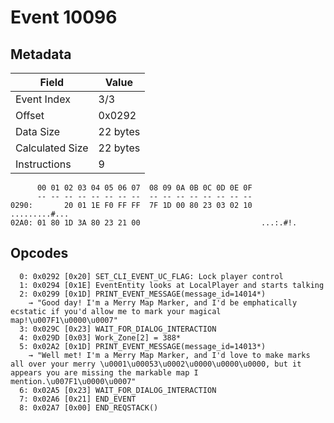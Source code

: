 # Event 10096

## Metadata

| Field           | Value    |
|-----------------|----------|
| Event Index     | 3/3      |
| Offset          | 0x0292   |
| Data Size       | 22 bytes |
| Calculated Size | 22 bytes |
| Instructions    | 9        |

```
      00 01 02 03 04 05 06 07  08 09 0A 0B 0C 0D 0E 0F
      -- -- -- -- -- -- -- --  -- -- -- -- -- -- -- --
0290:       20 01 1E F0 FF FF  7F 1D 00 80 23 03 02 10     .........#...
02A0: 01 80 1D 3A 80 23 21 00                           ...:.#!.        
```

## Opcodes

```
  0: 0x0292 [0x20] SET_CLI_EVENT_UC_FLAG: Lock player control
  1: 0x0294 [0x1E] EventEntity looks at LocalPlayer and starts talking
  2: 0x0299 [0x1D] PRINT_EVENT_MESSAGE(message_id=14014*)
    → "Good day! I'm a Merry Map Marker, and I'd be emphatically ecstatic if you'd allow me to mark your magical map!\u007F1\u0000\u0007"
  3: 0x029C [0x23] WAIT_FOR_DIALOG_INTERACTION
  4: 0x029D [0x03] Work_Zone[2] = 388*
  5: 0x02A2 [0x1D] PRINT_EVENT_MESSAGE(message_id=14013*)
    → "Well met! I'm a Merry Map Marker, and I'd love to make marks all over your merry \u0001\u00053\u0002\u0000\u0000\u0000, but it appears you are missing the markable map I mention.\u007F1\u0000\u0007"
  6: 0x02A5 [0x23] WAIT_FOR_DIALOG_INTERACTION
  7: 0x02A6 [0x21] END_EVENT
  8: 0x02A7 [0x00] END_REQSTACK()
```
